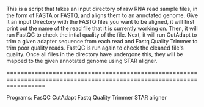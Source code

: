 
This is a script that takes an input directory of raw RNA read sample files, 
in the form of FASTA or FASTQ, and aligns them to an annotated genome. 
Give it an input Directory with the FASTQ files you want to be aligned, it will first print out the name of the read file that it is currently working on. 
Then, it will run FastQC to check the intial quality of the file. 
Next, it will run CutAdapt to trim a given adapter sequence from each read and Fastq Quality Trimmer to trim poor quality reads.
FastQC is run again to check the cleaned file's quality.
Once all files in the directory have undergone this, they will be mapped to the given annotated genome using STAR aligner.

=======================================================================================================================

Programs:
   FasQC
   CutAdapt
   Fastq Quality Trimmer
   STAR aligner
 
